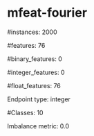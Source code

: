 # mfeat-fourier

#instances: 2000

#features: 76

  #binary_features: 0

  #integer_features: 0

  #float_features: 76

Endpoint type: integer

#Classes: 10

Imbalance metric: 0.0


